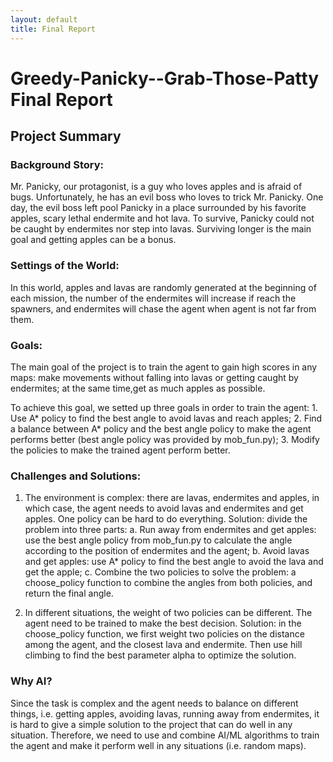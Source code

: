 ```yaml
---
layout: default
title: Final Report
---
```

# Greedy-Panicky--Grab-Those-Patty Final Report
## Project Summary
### Background Story:
  Mr. Panicky, our protagonist, is a guy who loves apples and is afraid of bugs. Unfortunately, he has an evil boss who loves to trick Mr. Panicky. One day, the evil boss left pool Panicky in a place surrounded by his favorite apples, scary lethal endermite and hot lava. To survive, Panicky could not be caught by endermites nor step into lavas. Surviving longer is the main goal and getting apples can be a bonus.

### Settings of the World:
  In this world, apples and lavas are randomly generated at the beginning of each mission, the number of the endermites will increase if reach the spawners, and endermites will chase the agent when agent is not far from them.
  
### Goals:
  The main goal of the project is to train the agent to gain high scores in any maps: make movements without falling into lavas or getting caught by endermites; at the same time,get as much apples as possible.

  To achieve this goal, we setted up three goals in order to train the agent:
    1. Use A* policy to find the best angle to avoid lavas and reach apples;
    2. Find a balance between A* policy and the best angle policy to make the agent performs better (best angle policy was provided by mob_fun.py);
    3. Modify the policies to make the trained agent perform better.
    
### Challenges and Solutions:
1. The environment is complex: there are lavas, endermites and apples, in which case, the agent needs to avoid lavas and endermites and get apples. One policy can be hard to do everything.
        Solution: divide the problem into three parts:
              a. Run away from endermites and get apples: use the best angle policy from mob_fun.py to calculate the angle according to the position of endermites and the agent;
              b. Avoid lavas and get apples: use A* policy to find the best angle to avoid the lava and get the apple;
              c. Combine the two policies to solve the problem: a choose_policy function to combine the angles from both policies, and return the final angle.

2. In different situations, the weight of two policies can be different. The agent need to be trained to make the best decision.
        Solution: in the choose_policy function, we first weight two policies on the distance among the agent, and the closest lava and endermite. Then use hill climbing to find the best parameter alpha  to optimize the solution.
 
 ### Why AI?
  Since the task is complex and the agent needs to balance on different things, i.e. getting apples, avoiding lavas, running away from endermites, it is hard to give a simple solution to the project that can do well in any situation. Therefore, we need to use and combine AI/ML algorithms to train the agent and make it perform well in any situations (i.e. random maps).


